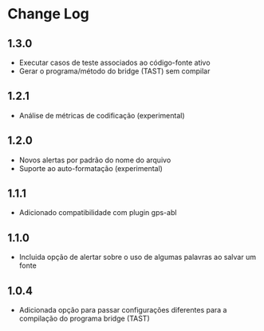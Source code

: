 # Change Log

## 1.3.0
- Executar casos de teste associados ao código-fonte ativo
- Gerar o programa/método do bridge (TAST) sem compilar

## 1.2.1
- Análise de métricas de codificação (experimental)

## 1.2.0
- Novos alertas por padrão do nome do arquivo
- Suporte ao auto-formatação (experimental)

## 1.1.1
- Adicionado compatibilidade com plugin gps-abl

## 1.1.0
- Incluida opção de alertar sobre o uso de algumas palavras ao salvar um fonte

## 1.0.4
- Adicionada opção para passar configurações diferentes para a compilação do programa bridge (TAST)
